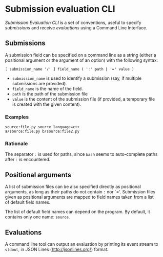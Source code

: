 # Submission evaluation CLI

*Submission Evaluation CLI* is a set of conventions,
useful to specify *submissions* and receive *evaluations*
using a Command Line Interface.

## Submissions

A submission field can be specified on a command line as a string
(either a positional argument or the argument of an option)
with the following syntax:

```
[ submission_name '/' ] field_name ( ':' path | '=' value )
```

- `submission_name` is used to identify a submission
(say, if multiple submissions are provided).
- `field_name` is the name of the field.
- `path` is the path of the submission file
- `value` is the content of the submission file
(if provided, a temporary file is created with the given content).

### Examples

```
source:file.py source_language=c++
a/source:file.py b/source:file2.py
```

### Rationale

The separator `:` is used for paths, since `bash` seems to auto-complete paths
after `:` is encountered.

## Positional arguments

A list of submission files can be also specified directly as positional arguments,
as long as their paths do not contain `:` nor `='.
Submission files given as positional arguments are mapped to field names
taken from a list of default field names.

The list of default field names can depend on the program.
By default, it contains only one name: `source`.

## Evaluations

A command line tool can output an evaluation
by printing its event stream to `stdout`,
in JSON Lines (http://jsonlines.org/) format.

